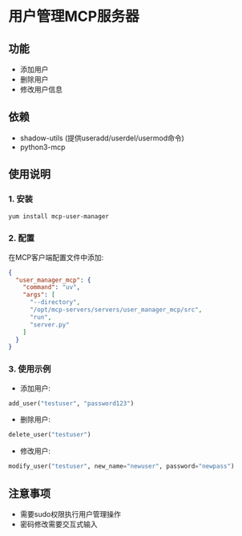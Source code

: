 # 用户管理MCP服务器

## 功能
- 添加用户
- 删除用户
- 修改用户信息

## 依赖
- shadow-utils (提供useradd/userdel/usermod命令)
- python3-mcp

## 使用说明

### 1. 安装
```bash
yum install mcp-user-manager
```

### 2. 配置
在MCP客户端配置文件中添加:
```json
{
  "user_manager_mcp": {
    "command": "uv",
    "args": [
      "--directory",
      "/opt/mcp-servers/servers/user_manager_mcp/src",
      "run",
      "server.py"
    ]
  }
}
```

### 3. 使用示例
- 添加用户:
```python
add_user("testuser", "password123")
```

- 删除用户:
```python 
delete_user("testuser")
```

- 修改用户:
```python
modify_user("testuser", new_name="newuser", password="newpass")
```

## 注意事项
- 需要sudo权限执行用户管理操作
- 密码修改需要交互式输入